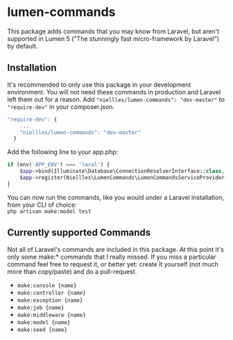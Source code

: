 # lumen-commands
This package adds commands that you may know from Laravel, but aren't supported in Lumen 5 ("The stunningly fast micro-framework by Laravel") by default.

## Installation
It's recommended to only use this package in your development environment. You will not need these commands in production and Laravel left them out for a reason.
Add `"niellles/lumen-commands": "dev-master"` to `"require-dev"` in your composer.json.
```javascript
"require-dev": {
    ...
    "niellles/lumen-commands": "dev-master"
  }
```

Add the following line to your app.php:
```php
if (env('APP_ENV') === 'local') {
    $app->bind(Illuminate\Database\ConnectionResolverInterface::class, Illuminate\Database\ConnectionResolver::class);
    $app->register(Niellles\LumenCommands\LumenCommandsServiceProvider::class);
}
```

You can now run the commands, like you would under a Laravel installation, from your CLI of choice:  
`php artisan make:model test`

## Currently supported Commands
Not all of Laravel's commands are included in this package. At this point it's only some make:* commands that I really missed.
If you miss a particular command feel free to request it, or better yet: create it yourself (not much more than copy/paste) and do a pull-request.
 
* `make:console {name}`
* `make:controller {name}`
* `make:exception {name}`
* `make:job {name}`
* `make:middleware {name}`
* `make:model {name}`
* `make:seed {name}`
